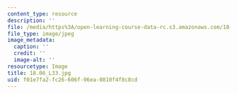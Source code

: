 ```yaml
---
content_type: resource
description: ''
file: /media/https%3A/open-learning-course-data-rc.s3.amazonaws.com/18-06-linear-algebra-spring-2010/f01e7fa2fc26606f96ea0810f4f8c8cd_18.06_L33.jpg
file_type: image/jpeg
image_metadata:
  caption: ''
  credit: ''
  image-alt: ''
resourcetype: Image
title: 18.06_L33.jpg
uid: f01e7fa2-fc26-606f-96ea-0810f4f8c8cd
---
```

